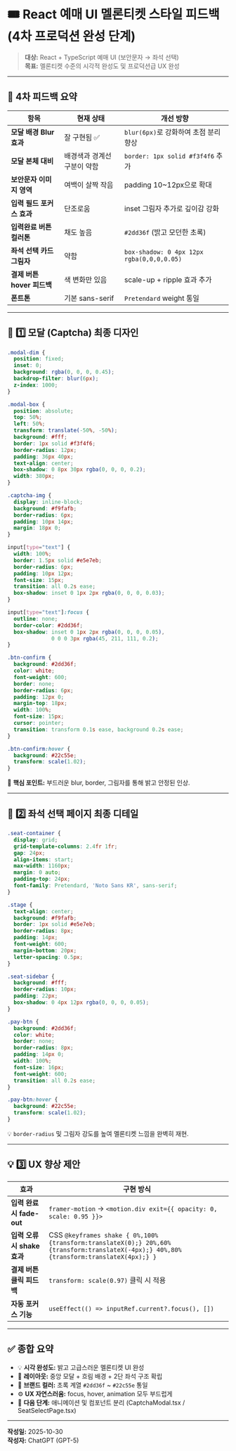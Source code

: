 # 🎟️ React 예매 UI 멜론티켓 스타일 피드백 (4차 프로덕션 완성 단계)

> **대상:** React + TypeScript 예매 UI (보안문자 → 좌석 선택)  
> **목표:** 멜론티켓 수준의 시각적 완성도 및 프로덕션급 UX 완성

---

## 🎯 4차 피드백 요약

| 항목 | 현재 상태 | 개선 방향 |
|------|-------------|-------------|
| **모달 배경 Blur 효과** | 잘 구현됨 ✅ | `blur(6px)`로 강화하여 초점 분리 향상 |
| **모달 본체 대비** | 배경색과 경계선 구분이 약함 | `border: 1px solid #f3f4f6` 추가 |
| **보안문자 이미지 영역** | 여백이 살짝 작음 | padding 10~12px으로 확대 |
| **입력 필드 포커스 효과** | 단조로움 | inset 그림자 추가로 깊이감 강화 |
| **입력완료 버튼 컬러톤** | 채도 높음 | `#2dd36f` (밝고 모던한 초록) |
| **좌석 선택 카드 그림자** | 약함 | `box-shadow: 0 4px 12px rgba(0,0,0,0.05)` |
| **결제 버튼 hover 피드백** | 색 변화만 있음 | scale-up + ripple 효과 추가 |
| **폰트톤** | 기본 sans-serif | `Pretendard` weight 통일 |

---

## 🧱 1️⃣ 모달 (Captcha) 최종 디자인

```css
.modal-dim {
  position: fixed;
  inset: 0;
  background: rgba(0, 0, 0, 0.45);
  backdrop-filter: blur(6px);
  z-index: 1000;
}

.modal-box {
  position: absolute;
  top: 50%;
  left: 50%;
  transform: translate(-50%, -50%);
  background: #fff;
  border: 1px solid #f3f4f6;
  border-radius: 12px;
  padding: 36px 40px;
  text-align: center;
  box-shadow: 0 8px 30px rgba(0, 0, 0, 0.2);
  width: 380px;
}

.captcha-img {
  display: inline-block;
  background: #f9fafb;
  border-radius: 6px;
  padding: 10px 14px;
  margin: 18px 0;
}

input[type="text"] {
  width: 100%;
  border: 1.5px solid #e5e7eb;
  border-radius: 6px;
  padding: 10px 12px;
  font-size: 15px;
  transition: all 0.2s ease;
  box-shadow: inset 0 1px 2px rgba(0, 0, 0, 0.03);
}

input[type="text"]:focus {
  outline: none;
  border-color: #2dd36f;
  box-shadow: inset 0 1px 2px rgba(0, 0, 0, 0.05),
              0 0 0 3px rgba(45, 211, 111, 0.2);
}

.btn-confirm {
  background: #2dd36f;
  color: white;
  font-weight: 600;
  border: none;
  border-radius: 6px;
  padding: 12px 0;
  margin-top: 18px;
  width: 100%;
  font-size: 15px;
  cursor: pointer;
  transition: transform 0.1s ease, background 0.2s ease;
}

.btn-confirm:hover {
  background: #22c55e;
  transform: scale(1.02);
}
```

📌 **핵심 포인트:** 부드러운 blur, border, 그림자를 통해 밝고 안정된 인상.

---

## 🧩 2️⃣ 좌석 선택 페이지 최종 디테일

```css
.seat-container {
  display: grid;
  grid-template-columns: 2.4fr 1fr;
  gap: 24px;
  align-items: start;
  max-width: 1160px;
  margin: 0 auto;
  padding-top: 24px;
  font-family: Pretendard, 'Noto Sans KR', sans-serif;
}

.stage {
  text-align: center;
  background: #f9fafb;
  border: 1px solid #e5e7eb;
  border-radius: 8px;
  padding: 14px;
  font-weight: 600;
  margin-bottom: 20px;
  letter-spacing: 0.5px;
}

.seat-sidebar {
  background: #fff;
  border-radius: 10px;
  padding: 22px;
  box-shadow: 0 4px 12px rgba(0, 0, 0, 0.05);
}

.pay-btn {
  background: #2dd36f;
  color: white;
  border: none;
  border-radius: 8px;
  padding: 14px 0;
  width: 100%;
  font-size: 16px;
  font-weight: 600;
  transition: all 0.2s ease;
}

.pay-btn:hover {
  background: #22c55e;
  transform: scale(1.02);
}
```

💡 `border-radius` 및 그림자 강도를 높여 멜론티켓 느낌을 완벽히 재현.

---

## 💡 3️⃣ UX 향상 제안

| 효과 | 구현 방식 |
|------|------------|
| **입력 완료 시 fade-out** | `framer-motion` → `<motion.div exit={{ opacity: 0, scale: 0.95 }}>` |
| **입력 오류 시 shake 효과** | CSS `@keyframes shake { 0%,100%{transform:translateX(0);} 20%,60%{transform:translateX(-4px);} 40%,80%{transform:translateX(4px);} }` |
| **결제 버튼 클릭 피드백** | `transform: scale(0.97)` 클릭 시 적용 |
| **자동 포커스 기능** | `useEffect(() => inputRef.current?.focus(), [])` |

---

## ✅ 종합 요약

- 💡 **시각 완성도:** 밝고 고급스러운 멜론티켓 UI 완성  
- 🧱 **레이아웃:** 중앙 모달 + 흐림 배경 + 2단 좌석 구조 확립  
- 🎨 **브랜드 컬러:** 초록 계열 `#2dd36f` ~ `#22c55e` 통일  
- ⚙️ **UX 자연스러움:** focus, hover, animation 모두 부드럽게  
- 🧭 **다음 단계:** 애니메이션 및 컴포넌트 분리 (CaptchaModal.tsx / SeatSelectPage.tsx)

---

**작성일:** 2025-10-30  
**작성자:** ChatGPT (GPT-5)
